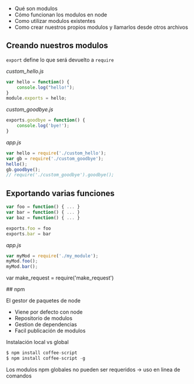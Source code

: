 - Qué son modulos
- Cómo funcionan los modulos en node
- Como utilizar modulos existentes
- Como crear nuestros propios modulos y llamarlos desde otros archivos

## Creando nuestros modulos

`export` define lo que será devuelto a `require`

_custom_hello.js_
```javascript
var hello = function() {
	console.log("hello!");
}
module.exports = hello;
```

_custom_goodbye.js_
```javascript
exports.goodbye = function() {
    console.log('bye!');
}
```

_app.js_
```javascript
var hello = require('./custom_hello');
var gb = require('./custom_goodbye');
hello();
gb.goodbye();
// require('./custom_goodbye').goodbye();
```

## Exportando varias funciones

```javascript
var foo = function() { ... }
var bar = function() { ... }
var baz = function() { ... }

exports.foo = foo
exports.bar = bar
```

_app.js_
```javascript
var myMod = require('./my_module');
myMod.foo();
myMod.bar();
```

var make_request = require('make_request')

## npm

El gestor de paquetes de node

- Viene por defecto con node
- Repositorio de modulos
- Gestion de dependencias
- Facil publicación de modulos

 Instalación local vs global

```javascript
$ npm install coffee-script
$ npm install coffee-script -g
```

Los modulos npm globales no pueden ser requeridos -> uso en linea de comandos
